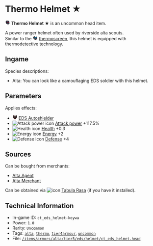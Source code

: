# Thermo Helmet ★

<img src="https://raw.githubusercontent.com/Ceterai/Enternia/main/items/armors/alta/tier5/eds/helmet/icon.png" alt="Thermo Helmet ★ icon" loading="lazy" height="16px" width="auto" /> **Thermo Helmet ★** is an uncommon head item.

A power ranger helmet often used by riverside alta scouts.  
Similar to the <img src="https://raw.githubusercontent.com/Ceterai/Enternia/main/items/armors/alta/tier5/combat/mask_mk2/icon.png" alt="Thermoscreen ★ icon" loading="lazy" height="16px" width="auto" /> [thermoscreen](https://ceterai.github.io/MyEnternia/Wiki/Thermoscreen), this helmet is equipped with thermodetective technology.

## Ingame

Species descriptions:

- Alta: You can look like a camouflaging EDS soldier with this helmet.

## Parameters

Applies effects:

- <img src="https://raw.githubusercontent.com/Ceterai/Enternia/main/stats/effects/ct_autoeffect/ct_autoshielder_eds.png" alt="EDS Autoshielder icon" loading="lazy" height="16px" width="auto" /> [EDS Autoshielder](https://ceterai.github.io/MyEnternia/Wiki/EDSAutoshielder)
- <img src="https://starbounder.org/mediawiki/images/d/d0/Power_Icon.png" alt="Attack power icon" loading="lazy" height="15px" width="15px" /> [Attack power](https://starbounder.org/Attack_power) +117.5%
- <img src="https://starbounder.org/mediawiki/images/4/44/Health_Icon.png" alt="Health icon" loading="lazy" height="15px" width="15px" /> [Health](https://starbounder.org/Health) +0.3
- <img src="https://starbounder.org/mediawiki/images/a/a3/Energy_Icon.png" alt="Energy icon" loading="lazy" height="15px" width="15px" /> [Energy](https://starbounder.org/Energy) +2
- <img src="https://starbounder.org/mediawiki/images/c/c8/Armor_Icon.png" alt="Defense icon" loading="lazy" height="15px" width="15px" /> [Defense](https://starbounder.org/Defense) +4

## Sources

Can be bought from merchants:

- [Alta Agent](https://ceterai.github.io/MyEnternia/Wiki/AltaAgent)
- [Alta Merchant](https://ceterai.github.io/MyEnternia/Wiki/AltaMerchant)

Can be obtained via <img src="https://steamuserimages-a.akamaihd.net/ugc/263843960696222713/3EC9A7C005541F7D577EBCB8C5736B4EFC9973D6/" alt="icon" width="8" height="12"/> [Tabula Rasa](https://community.playstarbound.com/resources/the-tabula-rasa.3222/) (if you have it installed).

## Technical Information

- In-game ID: `ct_eds_helmet-koywa`
- Power: `1.0`
- Rarity: `Uncommon`
- Tags: [`alta`](https://ceterai.github.io/MyEnternia/Wiki/Tags/Alta), [`thermo`](https://ceterai.github.io/MyEnternia/Wiki/Tags/Thermo), [`tier4armour`](https://ceterai.github.io/MyEnternia/Wiki/Tags/Tier4Armour), [`uncommon`](https://ceterai.github.io/MyEnternia/Wiki/Tags/Uncommon)
- File: [`/items/armors/alta/tier5/eds/helmet/ct_eds_helmet.head`](https://github.com/Ceterai/Enternia/blob/main/items/armors/alta/tier5/eds/helmet/ct_eds_helmet.head)
